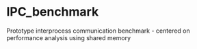 # IPC_benchmark
Prototype interprocess communication benchmark - centered on performance analysis using shared memory
